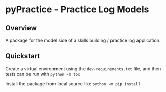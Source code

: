 # pyPractice - Practice Log Models

## Overview

A package for the model side of a skills building / practice log application.

## Quickstart

Create a virtual environment using the `dev-requirements.txt` file, and then tests can be run with `python -m tox`

Install the package from local source like `python -m pip install .`
